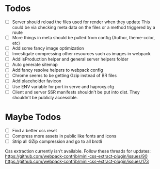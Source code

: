 # Todos
- [ ] Server should reload the files used for render when they update
       This could be via checking meta data on the files or a method triggered by a route
- [ ] More things in meta should be pulled from config (Author, theme-color, etc)
- [ ] Add some fancy image optimization
- [ ] Investigate compressing other resources such as images in webpack
- [ ] Add isProduction helper and general server helpers folder
- [ ] Auto generate sitemap
- [ ] Add fancy resolve helpers to webpack config
- [ ] Chrome seems to be getting Gzip instead of BR files
- [ ] Add placeholder favicon
- [ ] Use ENV variable for port in serve and haproxy.cfg
- [ ] Client and server SSR manifests shouldn't be put into dist. They shouldn't be publicly accessible.

# Maybe Todos
- [ ] Find a better css reset
- [ ] Compress more assets in public like fonts and icons
- [ ] Strip all GZip compression and go to all brotli

Css extraction currently isn't available. Follow these threads for updates:
https://github.com/webpack-contrib/mini-css-extract-plugin/issues/90
https://github.com/webpack-contrib/mini-css-extract-plugin/issues/173
